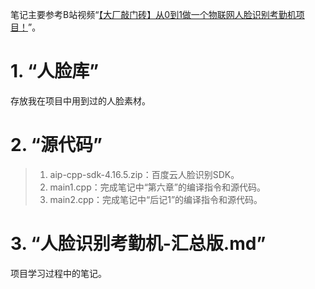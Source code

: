 笔记主要参考B站视频“[【大厂敲门砖】从0到1做一个物联网人脸识别考勤机项目！](https://www.bilibili.com/video/BV1JW4y177Us?p=1)”。

# 1. “人脸库”

存放我在项目中用到过的人脸素材。

# 2. “源代码”

> 1. aip-cpp-sdk-4.16.5.zip：百度云人脸识别SDK。
> 2. main1.cpp：完成笔记中“第六章”的编译指令和源代码。
> 3. main2.cpp：完成笔记中“后记1”的编译指令和源代码。

# 3. “人脸识别考勤机-汇总版.md”

项目学习过程中的笔记。
